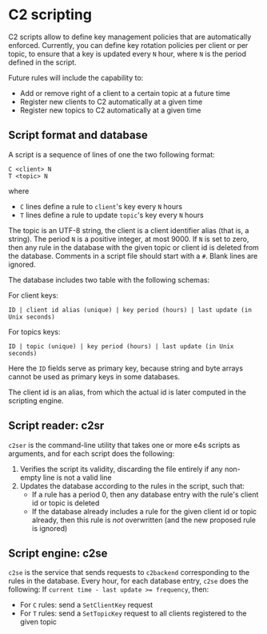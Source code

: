 # C2 scripting

C2 scripts allow to define key management policies that are automatically enforced. 
Currently, you can define key rotation policies per client or per topic, to ensure that a key is updated every `N` hour, where `N` is the period defined in the script.

Future rules will include the capability to:

* Add or remove right of a client to a certain topic at a future time
* Register new clients to C2 automatically at a given time
* Register new topics to C2 automatically at a given time

## Script format and database

A script is a sequence of lines of one the two following format:

```
C <client> N
T <topic> N
```

where

* `C` lines define a rule to `client`'s key every `N` hours
* `T` lines define a rule to update `topic`'s key every `N` hours

The topic is an UTF-8 string, the client is a client identifier alias (that is, a string). 
The period `N` is a positive integer, at most 9000.
If `N` is set to zero, then any rule in the database with the given topic or client id is deleted from the database.
Comments in a script file should start with a `#`. Blank lines are ignored.


The database includes two table with the following schemas:

For client keys:
```
ID | client id alias (unique) | key period (hours) | last update (in Unix seconds)
```
For topics keys:
```
ID | topic (unique) | key period (hours) | last update (in Unix seconds)
```
Here the `ID` fields serve as primary key, because string and byte arrays cannot be used as primary keys in some databases.

The client id is an alias, from which the actual id is later computed in the scripting engine.


## Script reader: c2sr

`c2ser` is the command-line utility that takes one or more e4s scripts as arguments, and for each script does the following:

1. Verifies the script its validity, discarding the file entirely if any non-empty line is not a valid line
1. Updates the database according to the rules in the script, such that:
    - If a rule has a period 0, then any database entry with the rule's client id or topic is deleted
    - If the database already includes a rule for the given client id or topic already, then this rule is *not* overwritten (and the new proposed rule is ignored)


## Script engine: c2se

`c2se` is the service that sends requests to `c2backend` corresponding to the rules in the database.
Every hour, for each database entry, `c2se` does the following:
If `current time - last update >= frequency`, then:

* For `C` rules: send a `SetClientKey` request 
* For `T` rules: send a `SetTopicKey` request to all clients registered to the given topic



